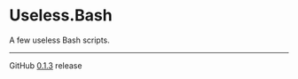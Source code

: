 # Useless.Bash
A few useless Bash scripts.

---

GitHub [0.1.3](https://github.com/StanleyProjects/Useless.Bash/releases/tag/0.1.3) release
